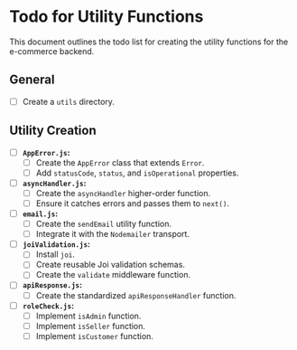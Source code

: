 # Todo for Utility Functions

This document outlines the todo list for creating the utility functions for the e-commerce backend.

## General

- [ ] Create a `utils` directory.

## Utility Creation

- [ ] **`AppError.js`:**
    - [ ] Create the `AppError` class that extends `Error`.
    - [ ] Add `statusCode`, `status`, and `isOperational` properties.

- [ ] **`asyncHandler.js`:**
    - [ ] Create the `asyncHandler` higher-order function.
    - [ ] Ensure it catches errors and passes them to `next()`.

- [ ] **`email.js`:**
    - [ ] Create the `sendEmail` utility function.
    - [ ] Integrate it with the `Nodemailer` transport.

- [ ] **`joiValidation.js`:**
    - [ ] Install `joi`.
    - [ ] Create reusable Joi validation schemas.
    - [ ] Create the `validate` middleware function.

- [ ] **`apiResponse.js`:**
    - [ ] Create the standardized `apiResponseHandler` function.

- [ ] **`roleCheck.js`:**
    - [ ] Implement `isAdmin` function.
    - [ ] Implement `isSeller` function.
    - [ ] Implement `isCustomer` function.
